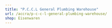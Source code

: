 ```yaml
---
title: "P.C.C.L General Plumbing Warehouse"
url: /accra/p-c-c-l-general-plumbing-warehouse/
shop: Eisenwaren
---
```

